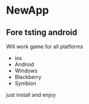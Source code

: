 NewApp
========

Fore tsting android 
----------------------------

Will work game for all platforms

- ios
- Android
- Windows
- Blackberry
- Symbion

just install and enjoy
